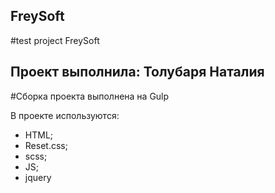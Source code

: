 ## FreySoft
#test project FreySoft
## Проект выполнила: Толубаря Наталия
#Сборка проекта выполнена на Gulp

В проекте используются:
- HTML;
- Reset.css;
- scss;
- JS;
- jquery

